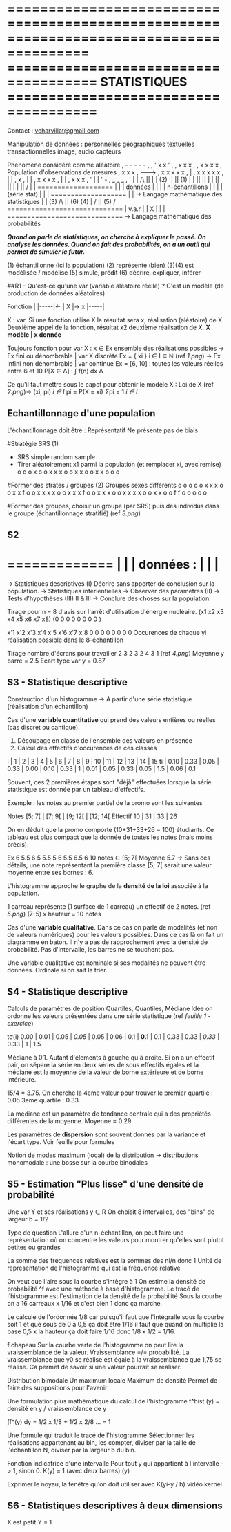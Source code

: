 ========================================================================================
===================================== STATISTIQUES =====================================
========================================================================================

Contact : vcharvillat@gmail.com

Manipulation de données :
	personnelles
	géographiques
	textuelles
	transactionnelles
	image, audio
	capteurs


Phénomène considéré comme aléatoire
					 , - - - -  - ,
				 , '       x   x   ' ,
			   ,      x     x    x     ,
			  ,  x      x     x    x    ,	Population d'observations de mesures
			 ,     x     x       x       ,
		---> ,  x      x   x  x      x   ,
		|	 ,    x      x    x  x    x  ,
		|	| ,       x                 ,
		|	|  ,   x      x   x    x   ,
		|	|	 ,   x       x   x  , '
		|	|	   ' - , _ _ _ ,  '
		|	|	   		/\	||
		|	|	   	(2)	||	|| (1)
		|	|	   		||	||
		|	|	   		||	||
		|	|	   		||	\/
		|	|	  ===================
		|	|	  | données		 	|
		|	|	  | n-échantillons 	|
		|	|	  | (série stat)	|
		|	|	  ===================
		|	|	  -> Langage mathématique des statistiques
		|	| (3)	/\ 		|| (6)
	(4)	|	\/		|| (5)	\/
	=============================
	| v.a.r						|
	| 		X					|
	| 							|
	=============================
	-> Langage mathématique des probabilités

***Quand on parle de statistiques, on cherche à expliquer le passé. On analyse les données.
Quand on fait des probabilités, on a un outil qui permet de simuler le futur.***

(1) échantillonne (ici la population)
(2) représente (bien)
(3)(4) est modélisée / modélise
(5) simule, prédit
(6) décrire, expliquer, inférer


##R1 - Qu'est-ce qu'une var (variable aléatoire réelle) ?
C'est un modèle (de production de données aléatoires)

Fonction
			|
	|-----|<-
	|  X  |-> x
	|-----|

X : var. 
Si une fonction utilise X le résultat sera x, réalisation (aléatoire) de X.
Deuxième appel de la fonction, résultat x2 deuxième réalisation de X.
**X modèle | x donnée**

Toujours fonction pour var X :
x ∈ Ex ensemble des réalisations possibles
	-> Ex fini ou dénombrable | var X discrète
		Ex = { xi } i ∈ I ⊆ ℕ (ref *1.png*)
	-> Ex infini non dénombrable | var continue
		Ex = [6, 10] : toutes les valeurs réelles entre 6 et 10
		P[X ∈ Δ] : ∫ f(n) dx
				   Δ

Ce qu'il faut mettre sous le capot pour obtenir le modèle X :
Loi de X (ref *2.png*)->
	(xi, pi) _i ∈ I_
	pi = P(X = xi)
	Σpi = 1
  _i ∈ I_


**Echantillonnage d'une population**
------------------------------------

L'échantillonnage doit être :
	Représentatif
	Ne présente pas de biais

#Stratégie SRS (1)
- SRS simple random sample
- Tirer aléatoirement x1 parmi la population (et remplacer xi, avec remise)
        o  o 
     o  x     o 
    o x   x x  o 
    o  x  x    o 
     o x    x o 
        o  o   

#Former des strates / groupes (2)
Groupes sexes différents
        o  o              o  o
     o x x x  o        o x x f  o
    o x x x x  o      o x x x f o
    o x  x   x o      o x x x x  o
     o x x   o        o f f    o
        o  o              o  o

#Former des groupes, choisir un groupe (par SRS) puis des individus dans le groupe (échantillonnage stratifié)
(ref *3.png*)


**S2**
------

=============
|			|
| données :	|
|			|
=============

-> Statistiques descriptives (I)
	Décrire sans apporter de conclusion sur la population.
-> Statistiques inférientielles
	-> Observer des paramètres (II)
	-> Tests d'hypothèses (III)
		II & III -> Conclure des choses sur la population.

Tirage pour n = 8 d'avis sur l'arrêt d'utilisation d'énergie nucléaire.
(x1 x2 x3 x4 x5 x6 x7 x8)
(0  0  0  0  0  0  0  0 )

x'1 x'2 x'3 x'4 x'5 x'6 x'7 x'8
 0   0   0   0   0   0   0   0
Occurences de chaque yi réalisation possible dans le 8-échantillon

Tirage nombre d'écrans pour travailler
2 3 2 3 2 4 3 1
(ref *4.png*)
	Moyenne y barre = 2.5
	Ecart type var y = 0.87


**S3 - Statistique descriptive**
--------------------------------

Construction d'un histogramme
-> A partir d'une série statistique (réalisation d'un échantillon)

Cas d'une **variable quantitative** qui prend des valeurs entières ou réelles (cas discret ou cantique).

1. Découpage en classe de l'ensemble des valeurs en présence
2. Calcul des effectifs d'occurences de ces classes

i  |  1   |  2   |  3   |  4   |  5   |  6   |  7   | 8 |  9   |  10  |  11  |  12  |  13 |  14  | 15
ti | 0.10 | 0.33 | 0.05 | 0.33 | 0.00 | 0.10 | 0.33 | 1 | 0.01 | 0.05 | 0.33 | 0.05 | 1.5 | 0.06 | 0.1

Souvent, ces 2 premières étapes sont "déjà" effectuées lorsque la série statistique est donnée par un tableau d'effectifs.

Exemple : les notes au premier partiel de la promo sont les suivantes

Notes		[5; 7[	|	[7; 9[	|	[9; 12[	|	[12; 14[
Effectif	10		|	31		|	33		|	26

On en déduit que la promo comporte (10+31+33+26 = 100) étudiants.
Ce tableau est plus compact que la donnée de toutes les notes (mais moins précis).

Ex 6 5.5 6 5 5.5 5 6 5.5 6.5 6
	10 notes ∈ [5; 7[
	Moyenne 5.7
-> Sans ces détails, une note représentant la première classe [5; 7[ serait une valeur moyenne entre ses bornes : 6.

L'histogramme approche le graphe de la **densité de la loi** associée à la population.

1 carreau représente (1 surface de 1 carreau) un effectif de 2 notes.
(ref *5.png*)
(7-5) x hauteur = 10 notes

Cas d'une **variable qualitative**. Dans ce cas on parle de modalités (et non de valeurs numériques) pour les valeurs possibles.
Dans ce cas là on fait un diagramme en baton. Il n'y a pas de rapprochement avec la densité de probabilité. 
Pas d'intervalle, les barres ne se touchent pas.

Une variable qualitative est nominale si ses modalités ne peuvent être données. Ordinale si on sait la trier. 

**S4 - Statistique descriptive**
--------------------------------

Calculs de paramètres de position Quartiles, Quantiles, Médiane
Idée on ordonne les valeurs présentées dans une série statistique
(ref *feuille 1 - exercice*)

tσ(i) 0.00 | 0.01 | 0.05 | *0.05* | 0.05 | 0.06 | 0.1 | **0.1** | 0.1 | 0.33 | 0.33 | *0.33* | 0.33 | 1 | 1.5

Médiane à 0.1. Autant d'élements à gauche qu'à droite.
Si on a un effectif pair, on sépare la série en deux séries de sous effectifs égales et la médiane est la moyenne de la valeur de borne extérieure et de borne intérieure.

15/4 = 3.75. On cherche la 4eme valeur pour trouver le premier quartile : 0.05
3eme quartile : 0.33.

La médiane est un paramètre de tendance centrale qui a des propriétés différentes de la moyenne.
Moyenne = 0.29

Les paramètres de **dispersion** sont souvent donnés par la variance et l'écart type.
Voir feuille pour formules

Notion de modes maximum (local) de la distribution
	-> distributions
		monomodale : une bosse sur la courbe
		binodales

**S5 - Estimation "Plus lisse" d'une densité de probabilité**
-------------------------------------------------------------

Une var Y et ses réalisations y ∈ R
On choisit 8 intervalles, des "bins" de largeur b = 1/2

Type de question
	L'allure d'un n-échantillon, on peut faire une représentation où on concentre les valeurs pour montrer qu'elles sont plutot petites ou grandes

La somme des fréquences relatives est la sommes des ni/n donc 1
Unité de représentation de l'histogramme qui est la fréquence relative

On veut que l'aire sous la courbe s'intègre à 1
On estime la densité de probabilité ^f avec une méthode à base d'histogramme.
Le tracé de l'histogramme est l'estimation de la densité de la probabilité
Sous la courbe on a 16 carreaux x 1/16 et c'est bien 1 donc ça marche. 

Le calcule de l'ordonnée
1/8 car puisqu'il faut que l'intégralle sous la courbe soit 1 et que sous de 0 à 0,5 ça doit être 1/16 il faut que quand on multiplie la base 0,5 x la hauteur ça doit faire 1/16 donc 1/8 x 1/2 = 1/16.

f chapeau
	Sur la courbe verte de l'histogramme on peut lire la vraissemblance de la valeur. Vraissemblance =/= probabilité. La vraissemblance que y0 se réalise est égale à la vraissemblance que 1,75 se réalise.
	Ca permet de savoir si une valeur pourrait se réaliser.

Distribution bimodale
	Un maximum locale
	Maximum de densité
	Permet de faire des suppositions pour l'avenir

Une formulation plus mathématique du calcul de l'histogramme
f^hist (y) = densité en y / vraissemblance de y

∫f^(y) dy = 1/2 x 1/8 + 1/2 x 2/8 ... = 1

Une formule qui traduit le tracé de l'histogramme
Sélectionner les réalisations appartenant au bin, les compter, diviser par la taille de l'échantillon N, diviser par la largeur b du bin.

Fonction indicatrice d'une intervalle
Pour tout y qui appartient à l'intervalle -> 1, sinon 0.
K(y) = 1 (avec deux barres) (y)

Exprimer le noyau, la fenêtre qu'on doit utiliser avec K(yi-y / b)
vidéo kernel 


**S6 - Statistiques descriptives à deux dimensions**
----------------------------------------------------

X est petit Y = 1
